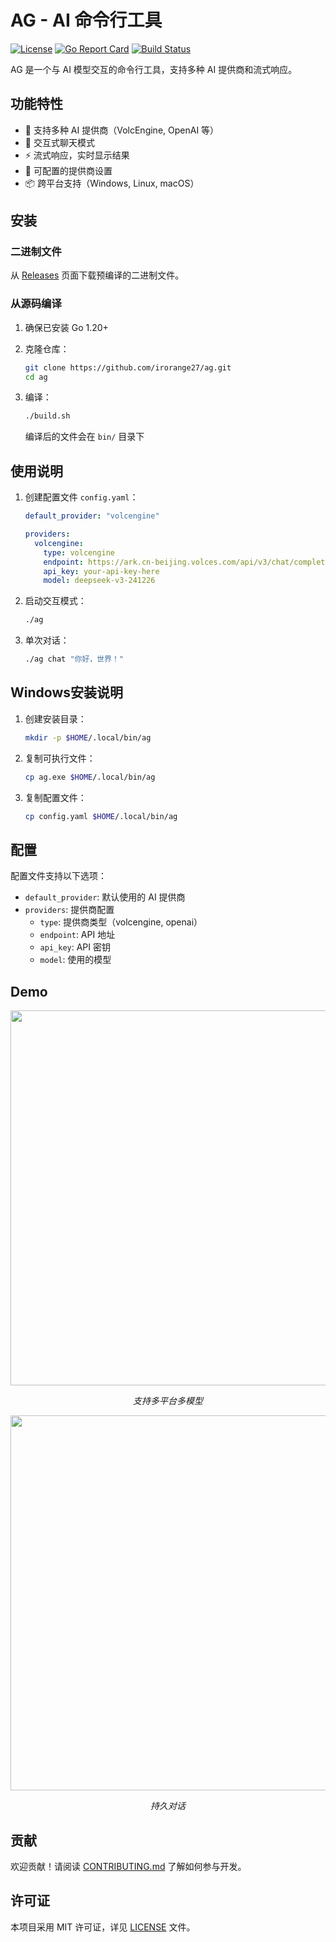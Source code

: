 # AG - AI 命令行工具

[![License](https://img.shields.io/badge/license-MIT-blue.svg)](LICENSE)
[![Go Report Card](https://goreportcard.com/badge/github.com/irorange27/ag)](https://goreportcard.com/report/github.com/irorange27/ag)
[![Build Status](https://github.com/irorange27/ag/actions/workflows/build.yml/badge.svg)](https://github.com/irorange27/ag/actions)

AG 是一个与 AI 模型交互的命令行工具，支持多种 AI 提供商和流式响应。

## 功能特性

- 🚀 支持多种 AI 提供商（VolcEngine, OpenAI 等）
- 💬 交互式聊天模式
- ⚡ 流式响应，实时显示结果
- 🔧 可配置的提供商设置
- 📦 跨平台支持（Windows, Linux, macOS）

## 安装

### 二进制文件

从 [Releases](https://github.com/irorange27/ag/releases) 页面下载预编译的二进制文件。

### 从源码编译

1. 确保已安装 Go 1.20+
2. 克隆仓库：

   ```bash
   git clone https://github.com/irorange27/ag.git
   cd ag
   ```

3. 编译：

   ```bash
   ./build.sh
   ```

   编译后的文件会在 `bin/` 目录下


## 使用说明

1. 创建配置文件 `config.yaml`：

   ```yaml
   default_provider: "volcengine"
   
   providers:
     volcengine:
       type: volcengine
       endpoint: https://ark.cn-beijing.volces.com/api/v3/chat/completions
       api_key: your-api-key-here
       model: deepseek-v3-241226
   ```

2. 启动交互模式：

   ```bash
   ./ag
   ```

3. 单次对话：

   ```bash
   ./ag chat "你好，世界！"
   ```

## Windows安装说明

1. 创建安装目录：

   ```bash
   mkdir -p $HOME/.local/bin/ag
   ```

2. 复制可执行文件：

   ```bash
   cp ag.exe $HOME/.local/bin/ag
   ```

3. 复制配置文件：

   ```bash
   cp config.yaml $HOME/.local/bin/ag
   ```

## 配置

配置文件支持以下选项：

- `default_provider`: 默认使用的 AI 提供商
- `providers`: 提供商配置
  - `type`: 提供商类型（volcengine, openai）
  - `endpoint`: API 地址
  - `api_key`: API 密钥
  - `model`: 使用的模型

## Demo

<div align='center'>
   
<img src="https://github.com/user-attachments/assets/c8ba1d89-4c95-4976-9a9b-c61a2093d196" width=600>

_支持多平台多模型_

<img src="https://github.com/user-attachments/assets/b9087b54-7e75-48df-9cc6-90948c316a34" width=600>

_持久对话_

</div>

## 贡献

欢迎贡献！请阅读 [CONTRIBUTING.md](CONTRIBUTING.md) 了解如何参与开发。

## 许可证

本项目采用 MIT 许可证，详见 [LICENSE](LICENSE) 文件。
